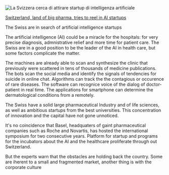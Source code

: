 ![La Svizzera cerca di attirare startup di intelligenza artificiale](https://www.swissinfo.ch/ita/dati-sanitari_la-svizzera-cerca-di-attirare-startup-di-intelligenza-artificiale/45367738)

[Switzerland, land of big pharma, tries to reel in AI startups](https://www.swissinfo.ch/eng/health-data-_switzerland--land-of-big-pharma--tries-to-reel-in-ai-startups/45351000)

The Swiss are in search of artificial intelligence startups

The artificial intelligence (AI) could be a miracle for the hospitals: for very precise diagnosis, admnistrative relief 
and more time for patient care. The Swiss are in a good position to be the leader of the AI in health care, but some factors complicate the matter.

The machines are already able to scan and synthesize the clinic that previously were scattered in tens of thousands of medicine publications. The bots scan the social media and identify the signals of tendencies for suicide in online chat. Algorithms can track the the contagious or occurence of rare diseases. The software can recognice voice of the dialog of doctor-patient in real time. The applications for smartphone can determine the dermatological conditions from a remotely.

The Swiss have a solid large pharmaceutical Industry and of life sciences, as well as ambitious startups from the best universities. This concentration of innovation and the capital have not gone unnoticed. 
 
It's no coincidence that Basel, headquaters of gaint pharmaceutical companies such as Roche and Novartis, has hosted the international symposium for two consecutive years. Platform for startup and programs for the incubators about the AI and the healthcare proliferate through out Switzerland.

But the experts warn that the obstacles are holding back the country. Some are iherent to a small and fragmented market, another thing is with the corporate culture
